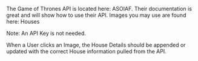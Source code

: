 The Game of Thrones API is located here: ASOIAF. Their documentation is great and will show how to use their API. Images you may use are found here: Houses

Note: An API Key is not needed.

When a User clicks an Image, the House Details should be appended or updated with the correct House information pulled from the API. 